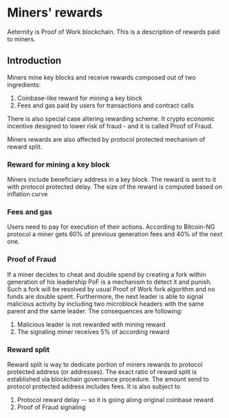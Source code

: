 # Miners' rewards

Aeternity is Proof of Work blockchain. This is a description of rewards paid to miners.

## Introduction

Miners mine key blocks and receive rewards composed out of two ingredients:
1. Coinbase-like reward for mining a key block
2. Fees and gas paid by users for transactions and contract calls

There is also special case altering rewarding scheme. It crypto economic incentive designed to lower risk of fraud - and it is called Proof of Fraud.

Miners rewards are also affected by protocol protected mechanism of reward split.

### Reward for mining a key block

Miners include beneficiary address in a key block. The reward is sent to it with protocol protected delay.
The size of the reward is computed based on inflation curve

### Fees and gas

Users need to pay for execution of their actions. According to Bitcoin-NG protocol a miner gets 60% of previous generation fees and 40% of the next one.

### Proof of Fraud

If a miner decides to cheat and double spend by creating a fork within generation of his leadership PoF is a mechanism to detect it and punish. Such a fork will be resolved by usual Proof of Work fork algorithm and no funds are double spent. Furthermore, the next leader is able to signal malicious activity by including two microblock headers with the same parent and the same leader. The consequences are following:
1. Malicious leader is not rewarded with mining reward
2. The signaling miner receives 5% of according reward

### Reward split

Reward split is way to dedicate portion of miners rewards to protocol protected address (or addresses). The exact ratio of reward split is established via blockchain governance procedure. The amount send to protocol protected address includes fees. It is also subject to
1. Protocol reward delay -- so it is going along original coinbase reward
2. Proof of Fraud signaling 

